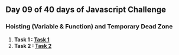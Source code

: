 ## Day 09 of 40 days of Javascript Challenge

### Hoisting (Variable & Function) and Temporary Dead Zone
1. **Task 1 : [Task 1](./Scripts/Task_01.js)**  
2. **Task 2 : [Task 2](./Scripts/Task_02.js)**
